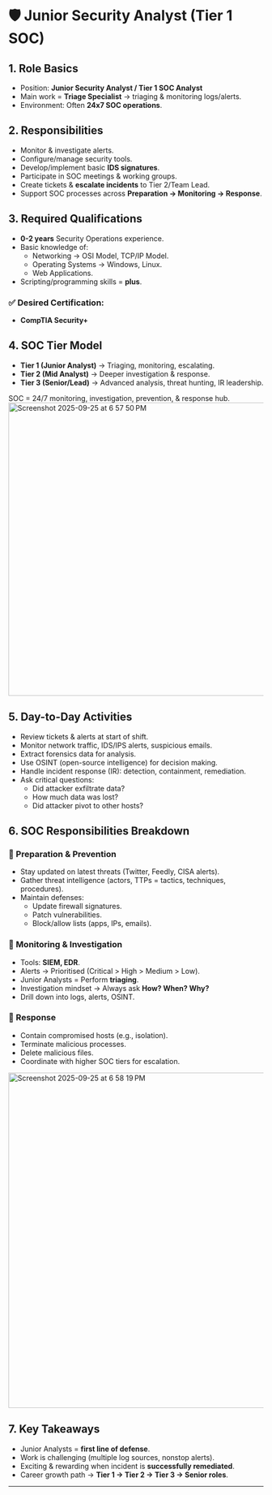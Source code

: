 # 🛡️ Junior Security Analyst (Tier 1 SOC) 



## 1. Role Basics
- Position: **Junior Security Analyst / Tier 1 SOC Analyst**
- Main work = **Triage Specialist** → triaging & monitoring logs/alerts.
- Environment: Often **24x7 SOC operations**.



## 2. Responsibilities
- Monitor & investigate alerts.
- Configure/manage security tools.
- Develop/implement basic **IDS signatures**.
- Participate in SOC meetings & working groups.
- Create tickets & **escalate incidents** to Tier 2/Team Lead.
- Support SOC processes across **Preparation → Monitoring → Response**.


## 3. Required Qualifications
- **0-2 years** Security Operations experience.
- Basic knowledge of:
  - Networking → OSI Model, TCP/IP Model.
  - Operating Systems → Windows, Linux.
  - Web Applications.
- Scripting/programming skills = **plus**.

### ✅ Desired Certification:
- **CompTIA Security+**


## 4. SOC Tier Model
- **Tier 1 (Junior Analyst)** → Triaging, monitoring, escalating.
- **Tier 2 (Mid Analyst)** → Deeper investigation & response.
- **Tier 3 (Senior/Lead)** → Advanced analysis, threat hunting, IR leadership.

SOC = 24/7 monitoring, investigation, prevention, & response hub.
<img width="1210" height="578" alt="Screenshot 2025-09-25 at 6 57 50 PM" src="https://github.com/user-attachments/assets/2ffea9d1-fbbb-4ed9-af0c-a80e065ada69" />



## 5. Day-to-Day Activities
- Review tickets & alerts at start of shift.
- Monitor network traffic, IDS/IPS alerts, suspicious emails.
- Extract forensics data for analysis.
- Use OSINT (open-source intelligence) for decision making.
- Handle incident response (IR): detection, containment, remediation.
- Ask critical questions:
  - Did attacker exfiltrate data?
  - How much data was lost?
  - Did attacker pivot to other hosts?



## 6. SOC Responsibilities Breakdown

### 🔹 Preparation & Prevention
- Stay updated on latest threats (Twitter, Feedly, CISA alerts).
- Gather threat intelligence (actors, TTPs = tactics, techniques, procedures).
- Maintain defenses:
  - Update firewall signatures.
  - Patch vulnerabilities.
  - Block/allow lists (apps, IPs, emails).

### 🔹 Monitoring & Investigation
- Tools: **SIEM, EDR**.
- Alerts → Prioritised (Critical > High > Medium > Low).
- Junior Analysts = Perform **triaging**.
- Investigation mindset → Always ask **How? When? Why?**
- Drill down into logs, alerts, OSINT.

### 🔹 Response
- Contain compromised hosts (e.g., isolation).
- Terminate malicious processes.
- Delete malicious files.
- Coordinate with higher SOC tiers for escalation.

<img width="869" height="661" alt="Screenshot 2025-09-25 at 6 58 19 PM" src="https://github.com/user-attachments/assets/03456e85-d8f2-4293-9c26-f40e83602952" />


## 7. Key Takeaways
- Junior Analysts = **first line of defense**.
- Work is challenging (multiple log sources, nonstop alerts).
- Exciting & rewarding when incident is **successfully remediated**.
- Career growth path → **Tier 1 → Tier 2 → Tier 3 → Senior roles**.

---
